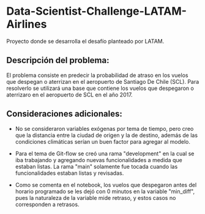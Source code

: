 # Data-Scientist-Challenge-LATAM-Airlines
Proyecto donde se desarrolla el desafío planteado por LATAM.

## Descripción del problema: 
El problema consiste en predecir la probabilidad de atraso en los vuelos que despegan o aterrizan en el aeropuerto de Santiago De Chile (SCL). Para resolverlo se utilizará una base que contiene los vuelos que despegaron o aterrizaro en el aeropuerto de SCL en el año 2017.

## Consideraciones adicionales:
- No se consideraron variables exógenas por tema de tiempo, pero creo que la distancia entre la ciudad de origen y la de destino, además de las condiciones climáticas serían un buen factor para agregar al modelo.

- Para el tema de Git-flow se creó una rama "development" en la cual se iba trabajando y agregando nuevas funcionalidades a medida que estaban listas. La rama "main" solamente fue tocada cuando las funcionalidades estaban listas y revisadas.

- Como se comenta en el notebook, los vuelos que despegaron antes del horario programado se les dejó con 0 minutos en la variable "min_diff", pues la naturaleza de la variable mide retraso, y estos casos no corresponden a retrasos.
